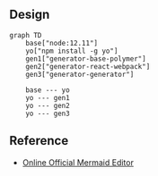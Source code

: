 
## Design

```mermaid
graph TD
    base["node:12.11"]
    yo["npm install -g yo"]
    gen1["generator-base-polymer"]
    gen2["generator-react-webpack"]
    gen3["generator-generator"]

    base --- yo
    yo --- gen1
    yo --- gen2
    yo --- gen3
```

## Reference

* [Online Official Mermaid Editor](https://mermaidjs.github.io/mermaid-live-editor/)
